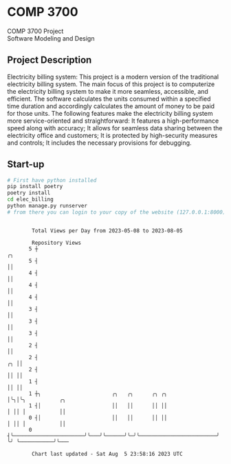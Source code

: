 # COMP 3700
COMP 3700 Project  
Software Modeling and Design
## Project Description
Electricity billing system: This project is a modern version of the traditional electricity billing system. The main focus of this project is to computerize the electricity billing system to make it more seamless, accessible, and efficient. The software calculates the units consumed within a specified time duration and accordingly calculates the amount of money to be paid for those units. The following features make the electricity billing system more service-oriented and straightforward: It features a high-performance speed along with accuracy; It allows for seamless data sharing between the electricity office and customers; It is protected by high-security measures and controls; It includes the necessary provisions for debugging.

## Start-up
```bash
# First have python installed
pip install poetry
poetry install
cd elec_billing
python manage.py runserver
# from there you can login to your copy of the website (127.0.0.1:8000), default creds are admin/admin
```

```

        Total Views per Day from 2023-05-08 to 2023-08-05

        Repository Views
       5 ┼                                                                      ╭╮
       5 ┤                                                                      ││
       4 ┤                                                                      ││
       4 ┤                                                                      ││
       4 ┤                                                                      ││
       3 ┤                                                                      ││
       3 ┤                                                                      ││
       3 ┤                                                                      ││
       2 ┤                                                                      ││
       2 ┤                                                                   ╭╮ ││
       2 ┤                                                                   ││ ││
       1 ┤                                                                   ││ ││
       1 ┼╮                       ╭╮   ╭╮      ╭╮ ╭╮                         │╰╮│╰╮           ╭╮
       1 ┤│                       ││   ││      ││ ││                         │ ││ │           ││
       0 ┤│                       ││   ││      ││ ││                         │ ││ │           ││
       0 ┤╰───────────────────────╯╰───╯╰──────╯╰─╯╰─────────────────────────╯ ╰╯ ╰───────────╯╰───

        Chart last updated - Sat Aug  5 23:58:16 2023 UTC
        
```
